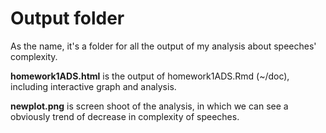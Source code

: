 # Output folder

As the name, it's a folder for all the output of my analysis about speeches' complexity.

**homework1ADS.html** is the output of homework1ADS.Rmd (~/doc), including interactive graph and analysis.

**newplot.png** is screen shoot of the analysis, in which we can see a obviously trend of decrease in complexity of speeches.

